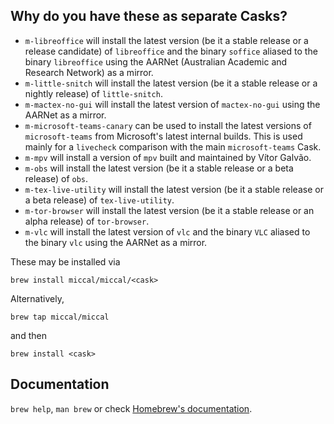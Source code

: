## Why do you have these as separate Casks?

* `m-libreoffice` will install the latest version (be it a stable release or a release candidate) of `libreoffice` and the binary `soffice` aliased to the binary `libreoffice` using the AARNet (Australian Academic and Research Network) as a mirror.
* `m-little-snitch` will install the latest version (be it a stable release or a nightly release) of `little-snitch`.
* `m-mactex-no-gui` will install the latest version of `mactex-no-gui` using the AARNet as a mirror.
* `m-microsoft-teams-canary` can be used to install the latest versions of `microsoft-teams` from Microsoft's latest internal builds. This is used mainly for a `livecheck` comparison with the main `microsoft-teams` Cask.
* `m-mpv` will install a version of `mpv` built and maintained by Vítor Galvão.
* `m-obs` will install the latest version (be it a stable release or a beta release) of `obs`.
* `m-tex-live-utility` will install the latest version (be it a stable release or a beta release) of `tex-live-utility`.
* `m-tor-browser` will install the latest version (be it a stable release or an alpha release) of `tor-browser`.
* `m-vlc` will install the latest version of `vlc` and the binary `VLC` aliased to the binary `vlc` using the AARNet as a mirror.

These may be installed via

`brew install miccal/miccal/<cask>`

Alternatively,

`brew tap miccal/miccal`

and then

`brew install <cask>`

## Documentation

`brew help`, `man brew` or check [Homebrew's documentation](https://docs.brew.sh).
